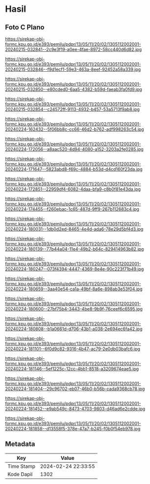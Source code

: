 # Hasil

## Foto C Plano

https://sirekap-obj-formc.kpu.go.id/e393/pemilu/pdpr/13/05/11/20/02/1305112002001-20240215-032841--2c9e3f19-a0ee-4fae-8972-58cc440d6d82.jpg

https://sirekap-obj-formc.kpu.go.id/e393/pemilu/pdpr/13/05/11/20/02/1305112002001-20240215-032846--f9d1ecf1-59e3-463a-8eef-92452a58a339.jpg

https://sirekap-obj-formc.kpu.go.id/e393/pemilu/pdpr/13/05/11/20/02/1305112002001-20240215-032850--e80cded0-6aa5-4382-b59d-faeab3fa0fd9.jpg

https://sirekap-obj-formc.kpu.go.id/e393/pemilu/pdpr/13/05/11/20/02/1305112002001-20240215-032854--c24572ff-9113-4932-b457-53a5713f9ab8.jpg

https://sirekap-obj-formc.kpu.go.id/e393/pemilu/pdpr/13/05/11/20/02/1305112002001-20240224-162432--5f06bb8c-cc66-46d2-b762-adf998263c54.jpg

https://sirekap-obj-formc.kpu.go.id/e393/pemilu/pdpr/13/05/11/20/02/1305112002001-20240224-172056--a8aac520-4d94-4080-a152-3203a2fe0285.jpg

https://sirekap-obj-formc.kpu.go.id/e393/pemilu/pdpr/13/05/11/20/02/1305112002001-20240224-171647--5823abd8-f69c-4884-b53d-d4cd160f23da.jpg

https://sirekap-obj-formc.kpu.go.id/e393/pemilu/pdpr/13/05/11/20/02/1305112002001-20240224-172851--22959df4-6082-4daa-bfa9-c8b0f81e43da.jpg

https://sirekap-obj-formc.kpu.go.id/e393/pemilu/pdpr/13/05/11/20/02/1305112002001-20240224-174455--f260ebac-1c65-487d-9ff9-267b112683c4.jpg

https://sirekap-obj-formc.kpu.go.id/e393/pemilu/pdpr/13/05/11/20/02/1305112002001-20240224-180031--1db0d2ed-8465-4e4d-ada6-78e29d5bf4d3.jpg

https://sirekap-obj-formc.kpu.go.id/e393/pemilu/pdpr/13/05/11/20/02/1305112002001-20240224-180139--77b44a04-11e4-49b2-b64c-829414963b82.jpg

https://sirekap-obj-formc.kpu.go.id/e393/pemilu/pdpr/13/05/11/20/02/1305112002001-20240224-180247--073f4394-4447-4369-8e4e-90c223f71b49.jpg

https://sirekap-obj-formc.kpu.go.id/e393/pemilu/pdpr/13/05/11/20/02/1305112002001-20240224-180659--3aa40e54-ca1a-49bf-8a6e-898ab3e53f04.jpg

https://sirekap-obj-formc.kpu.go.id/e393/pemilu/pdpr/13/05/11/20/02/1305112002001-20240224-180600--27bf75b4-3443-4be8-9b9f-76ceef6c6595.jpg

https://sirekap-obj-formc.kpu.go.id/e393/pemilu/pdpr/13/05/11/20/02/1305112002001-20240224-180808--b1a0661d-d706-43b1-a038-2e694ec6fa42.jpg

https://sirekap-obj-formc.kpu.go.id/e393/pemilu/pdpr/13/05/11/20/02/1305112002001-20240224-181101--6f0d9c82-9316-4b47-ac79-2e0db03bafc6.jpg

https://sirekap-obj-formc.kpu.go.id/e393/pemilu/pdpr/13/05/11/20/02/1305112002001-20240224-181146--5ef1225c-12cc-4bb1-8518-a3209674eae5.jpg

https://sirekap-obj-formc.kpu.go.id/e393/pemilu/pdpr/13/05/11/20/02/1305112002001-20240224-181404--29c96702-eb07-46b0-b56b-cada9368cb78.jpg

https://sirekap-obj-formc.kpu.go.id/e393/pemilu/pdpr/13/05/11/20/02/1305112002001-20240224-181452--e9ab549c-8473-4703-9803-d46ad6e2cdde.jpg

https://sirekap-obj-formc.kpu.go.id/e393/pemilu/pdpr/13/05/11/20/02/1305112002001-20240224-181858--d13558f5-378e-47a7-b245-f0b0f54eb978.jpg


## Metadata

| Key        | Value               |
| ---------- | ------------------- |
| Time Stamp | 2024-02-24 22:33:55 |
| Kode Dapil | 1302                |



